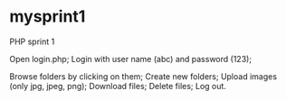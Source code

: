 # mysprint1
PHP sprint 1 


Open login.php;
Login with user name (abc) and password (123);


Browse folders by clicking on them;
Create new folders;
Upload images (only jpg, jpeg, png);
Download files;
Delete files;
Log out.
